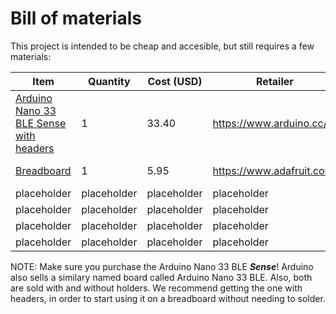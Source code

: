 # Bill of materials

This project is intended to be cheap and accesible, but still requires a few materials:

| Item | Quantity | Cost (USD) | Retailer | Comment |
|------|----------|------------|----------|---------|
| [Arduino Nano 33 BLE Sense with headers](https://store.arduino.cc/usa/nano-33-ble-sense-with-headers) | 1 | 33.40 | https://www.arduino.cc/ | Microcontroller |
| [Breadboard](https://www.adafruit.com/product/239) | 1 | 5.95 | https://www.adafruit.com/ | For making connections |
| placeholder | placeholder | placeholder | placeholder | placeholder |
| placeholder | placeholder | placeholder | placeholder | placeholder |
| placeholder | placeholder | placeholder | placeholder | placeholder |
| placeholder | placeholder | placeholder | placeholder | placeholder |

NOTE: Make sure you purchase the Arduino Nano 33 BLE ***Sense***! Arduino also sells a similary named board called Arduino Nano 33 BLE. Also, both are sold with and without holders. We recommend getting the one with headers, in order to start using it on a breadboard without needing to solder.
